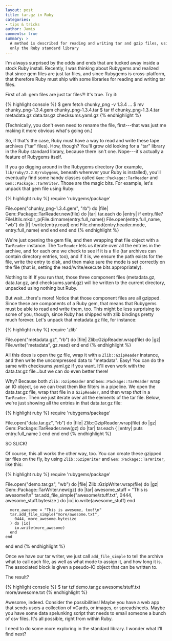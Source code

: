 ```yaml
---
layout: post
title: tar.gz in Ruby
categories:
- tips & tricks
author: Jamis
comments: true
summary: >
  A method is described for reading and writing tar and gzip files, using
  only the Ruby standard library
---
```


I'm always surprised by the odds and ends that are tucked away inside a stock Ruby install. Recently, I was thinking about Rubygems and realized that since gem files are just tar files, and since Rubygems is cross-platform, that therefore Ruby must ship with some libraries for reading and writing tar files.

First of all: gem files are just tar files?! It's true. Try it:

{% highlight console %}
$ gem fetch chunky_png -v 1.3.4
  ...
$ mv chunky_png-1.3.4.gem chunky_png-1.3.4.tar
$ tar tf chunky_png-1.3.4.tar
metadata.gz
data.tar.gz
checksums.yaml.gz
{% endhighlight %}

(Technically, you don't even need to rename the file, first---that was just me making it more obvious what's going on.)

So, if that's the case, Ruby must have a way to read and write these tape archives ("tar" files). How, though? You'll grow old looking for a "tar" library in the Ruby standard library, because there isn't one. Nope---it's actually a feature of Rubygems itself.

If you go digging around in the Rubygems directory (for example, `lib/ruby/2.2.0/rubygems`, beneath wherever your Ruby is installed), you'll eventually find some handy classes called `Gem::Package::TarReader` and `Gem::Package::TarWriter`. Those are the magic bits. For example, let's unpack that gem file using Ruby:

{% highlight ruby %}
require 'rubygems/package'

File.open("chunky_png-1.3.4.gem", "rb") do |file|
  Gem::Package::TarReader.new(file) do |tar|
    tar.each do |entry|
      if entry.file?
        FileUtils.mkdir_p(File.dirname(entry.full_name))
        File.open(entry.full_name, "wb") do |f|
          f.write(entry.read)
        end
        File.chmod(entry.header.mode, entry.full_name)
      end
    end
  end
end
{% endhighlight %}

We're just opening the gem file, and then wrapping that file object with a `TarReader` instance. The `TarReader` lets us iterate over all the entries in the archive, and for each one we check to see if it is a file (tar archives can contain directory entries, too), and if it is, we ensure the path exists for the file, write the entry to disk, and then make sure the mode is set correctly on the file (that is, setting the read/write/execute bits appropriately).

Nothing to it! If you run that, those three component files (metadata.gz, data.tar.gz, and checksums.yaml.gz) will be written to the current directory, unpacked using nothing but Ruby.

But wait...there's more! Notice that those component files are all gzipped. Since these are components of a Ruby gem, that means that Rubygems must be able to read and write them, too. This might be less surprising to some of you, though, since Ruby has shipped with zlib bindings pretty much forever. Let's unpack that metadata.gz file, for instance:

{% highlight ruby %}
require 'zlib'

File.open("metadata.gz", "rb") do |file|
  Zlib::GzipReader.wrap(file) do |gz|
    File.write("metadata", gz.read)
  end
end
{% endhighlight %}

All this does is open the gz file, wrap it with a `Zlib::GzipReader` instance, and then write the uncompressed data to "metadata". Easy! You can do the same with checksums.yaml.gz if you want. It'll even work with the data.tar.gz file...but we can do even better there!

Why? Because both `Zlib::GzipReader` and `Gem::Package::TarReader` wrap an IO object, so we can treat them like filters in a pipeline. We open the data.tar.gz file, wrap that file in a `GzipReader`, and then wrap _that_ in a `TarReader`. Then we just iterate over all the elements of the tar file. Below, we're just showing all the entries in that data.tar.gz file:

{% highlight ruby %}
require 'rubygems/package'

File.open("data.tar.gz", "rb") do |file|
  Zlib::GzipReader.wrap(file) do |gz|
    Gem::Package::TarReader.new(gz) do |tar|
      tar.each { |entry| puts entry.full_name }
    end
  end
end
{% endhighlight %}

SO SLICK!

Of course, this all works the other way, too. You can create these gzipped tar files on the fly, by using `Zlib::GzipWriter` and `Gem::Package::TarWriter`, like this:

{% highlight ruby %}
require 'rubygems/package'

File.open("demo.tar.gz", "wb") do |file|
  Zlib::GzipWriter.wrap(file) do |gz|
    Gem::Package::TarWriter.new(gz) do |tar|
      awesome_stuff = "This is awesome!\n"
      tar.add_file_simple("awesome/stuff.txt",
        0444, awesome_stuff.bytesize
      ) do |io|
        io.write(awesome_stuff)
      end

      more_awesome = "This is awesome, too!\n"
      tar.add_file_simple("more/awesome.txt",
        0444, more_awesome.bytesize
      ) do |io|
        io.write(more_awesome)
      end
    end
  end
end
{% endhighlight %}

Once we have our tar writer, we just call `add_file_simple` to tell the archive what to call each file, as well as what mode to assign it, and how long it is. The associated block is given a pseudo-IO object that can be written to.

The result?

{% highlight console %}
$ tar tzf demo.tar.gz
awesome/stuff.txt
more/awesome.txt
{% endhighlight %}

Awesome, indeed. Consider the possibilities! Maybe you have a web app that sends users a collection of vCards, or images, or spreadsheets. Maybe you have some data spelunking script that needs to email someone a bunch of csv files. It's all possible, right from within Ruby.

I need to do some more exploring in the standard library. I wonder what I'll find next?
